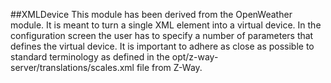 ##XMLDevice
This module has been derived from the OpenWeather module. It is meant to turn a single XML element into a virtual device. In the configuration screen the user has to specify a number of parameters that defines the virtual device. It is important to adhere as close as possible to standard terminology as defined in the opt/z-way-server/translations/scales.xml file from Z-Way. 
